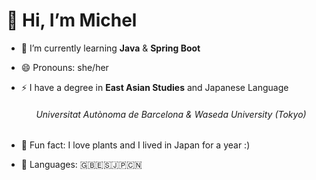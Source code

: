 # 👋 Hi, I’m Michel

- 🌱 I’m currently learning **Java** & **Spring Boot**
- 😄 Pronouns: she/her
- ⚡ I have a degree in **East Asian Studies** and Japanese Language
 
  ###### &nbsp;&nbsp;&nbsp;&nbsp;&nbsp;&nbsp;*Universitat Autònoma de Barcelona & Waseda University (Tokyo)*
- 💞️ Fun fact: I love plants and I lived in Japan for a year :)
- 💬 Languages: 🇬🇧🇪🇸🇯🇵🇨🇳

<!---
I-Michel/I-Michel is a ✨ special ✨ repository because its `README.md` (this file) appears on your GitHub profile.
You can click the Preview link to take a look at your changes.
--->
